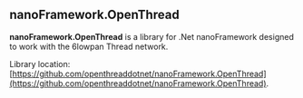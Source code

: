 ## nanoFramework.OpenThread

**nanoFramework.OpenThread** is a library for .Net nanoFramework designed to work with the 6lowpan Thread network.

Library location: [https://github.com/openthreaddotnet/nanoFramework.OpenThread](https://github.com/openthreaddotnet/nanoFramework.OpenThread).
